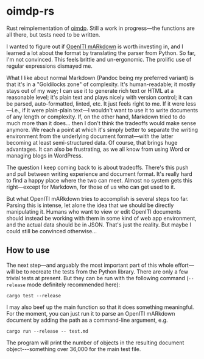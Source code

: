 # oimdp-rs

Rust reimplementation of [oimdp](https://github.com/OpenITI/oimdp). Still a work in progress—the functions are all there, but tests need to be written.

I wanted to figure out if [OpenITI mARkdown](https://alraqmiyyat.github.io/mARkdown/) is worth investing in, and I learned a lot about the format by translating the parser from Python. So far, I'm not convinced. This feels brittle and un-ergonomic. The prolific use of regular expressions dismayed me.

What I like about normal Markdown (Pandoc being my preferred variant) is that it's in a "Goldilocks zone" of complexity. It's human-readable; it mostly stays out of my way; I can use it to generate rich text or HTML at a reasonable level; it's plain text and plays nicely with version control; it can be parsed, auto-formatted, linted, etc. It just feels right to me. If it were less—i.e., if it were plain-plain text—I wouldn't want to use it to write documents of any length or complexity. If, on the other hand, Markdown tried to do much more than it does… then I don't think the tradeoffs would make sense anymore. We reach a point at which it's simply better to separate the writing environment from the underlying document format—with the latter becoming at least semi-structured data. Of course, that brings huge advantages. It can also be frustrating, as we all know from using Word or managing blogs in WordPress.

The question I keep coming back to is about tradeoffs. There's this push and pull between writing experience and document format. It's really hard to find a happy place where the two can meet. Almost no system gets this right—except for Markdown, for those of us who can get used to it.

But what OpenITI mARkdown tries to accomplish is several steps too far. Parsing this is intense, let alone the idea that we should be directly manipulating it. Humans who want to view or edit OpenITI documents should instead be working with them in some kind of web app environment, and the actual data should be in JSON. That's just the reality. But maybe I could still be convinced otherwise…

## How to use

The next step—and arguably the most important part of this whole effort—will be to recreate the tests from the Python library. There are only a few trivial tests at present. But they can be run with the following command (`--release` mode definitely recommended here):

```
cargo test --release
```

I may also beef up the main function so that it does something meaningful. For the moment, you can just run it to parse an OpenITI mARkdown document by adding the path as a command-line argument, e.g.

```
cargo run --release -- test.md
```

The program will print the number of objects in the resulting document object---something over 36,000 for the main test file.
